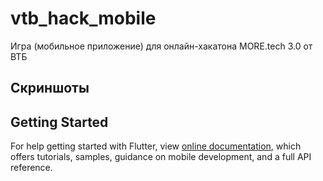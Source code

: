 # vtb_hack_mobile

Игра (мобильное приложение) для онлайн-хакатона MORE.tech 3.0 от ВТБ

## Скриншоты

## Getting Started

For help getting started with Flutter, view
[online documentation](https://flutter.dev/docs), which offers tutorials,
samples, guidance on mobile development, and a full API reference.
